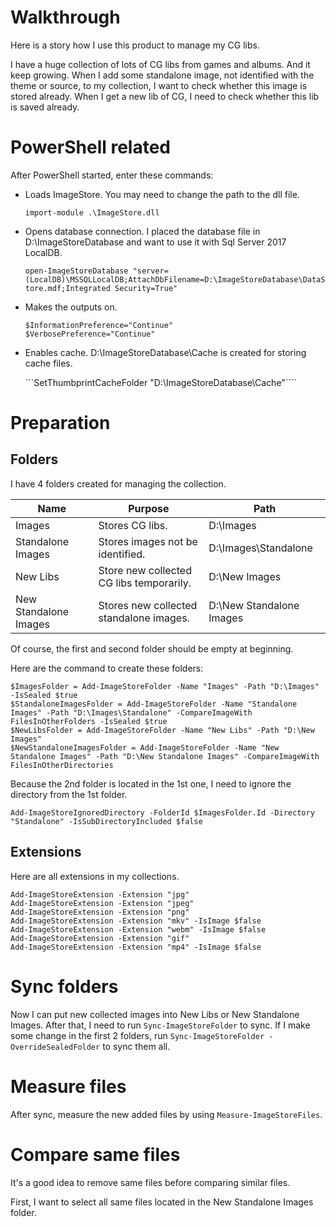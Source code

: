 # Walkthrough
Here is a story how I use this product to manage my CG libs.

I have a huge collection of lots of CG libs from games and albums. And it keep growing. When I add some standalone image, not identified with the theme or source, to my collection, I want to check whether this image is stored already. When I get a new lib of CG, I need to check whether this lib is saved already.

# PowerShell related
After PowerShell started, enter these commands:

  * Loads ImageStore. You may need to change the path to the dll file.

    ```import-module .\ImageStore.dll```

  * Opens database connection. I placed the database file in D:\ImageStoreDatabase and want to use it with Sql Server 2017 LocalDB.

    ```open-ImageStoreDatabase "server=(LocalDB)\MSSQLLocalDB;AttachDbFilename=D:\ImageStoreDatabase\DataStore.mdf;Integrated Security=True"``` 

  * Makes the outputs on.

    ```
    $InformationPreference="Continue"
    $VerbosePreference="Continue"
    ```

  * Enables cache. D:\ImageStoreDatabase\Cache is created for storing cache files.

    ```SetThumbprintCacheFolder "D:\ImageStoreDatabase\Cache"````

# Preparation
## Folders
I have 4 folders created for managing the collection.

|Name|Purpose|Path|
|---|---|---|
|Images|Stores CG libs.|D:\Images|
|Standalone Images|Stores images not be identified.|D:\Images\Standalone|
|New Libs|Store new collected CG libs temporarily.|D:\New Images|
|New Standalone Images|Stores new collected standalone images.|D:\New Standalone Images|

Of course, the first and second folder should be empty at beginning.

Here are the command to create these folders:

```
$ImagesFolder = Add-ImageStoreFolder -Name "Images" -Path "D:\Images" -IsSealed $true
$StandaloneImagesFolder = Add-ImageStoreFolder -Name "Standalone Images" -Path "D:\Images\Standalone" -CompareImageWith FilesInOtherFolders -IsSealed $true
$NewLibsFolder = Add-ImageStoreFolder -Name "New Libs" -Path "D:\New Images"
$NewStandaloneImagesFolder = Add-ImageStoreFolder -Name "New Standalone Images" -Path "D:\New Standalone Images" -CompareImageWith FilesInOtherDirectories
```

Because the 2nd folder is located in the 1st one, I need to ignore the directory from the 1st folder.

```Add-ImageStoreIgnoredDirectory -FolderId $ImagesFolder.Id -Directory "Standalone" -IsSubDirectoryIncluded $false```

## Extensions
Here are all extensions in my collections.

```
Add-ImageStoreExtension -Extension "jpg"
Add-ImageStoreExtension -Extension "jpeg"
Add-ImageStoreExtension -Extension "png"
Add-ImageStoreExtension -Extension "mkv" -IsImage $false
Add-ImageStoreExtension -Extension "webm" -IsImage $false
Add-ImageStoreExtension -Extension "gif"
Add-ImageStoreExtension -Extension "mp4" -IsImage $false
```

# Sync folders
Now I can put new collected images into New Libs or New Standalone Images. After that, I need to run ```Sync-ImageStoreFolder``` to sync. If I make some change in the first 2 folders, run ```Sync-ImageStoreFolder -OverrideSealedFolder``` to sync them all.

# Measure files
After sync, measure the new added files by using ```Measure-ImageStoreFiles```.

# Compare same files
It's a good idea to remove same files before comparing similar files.

First, I want to select all same files located in the New Standalone Images folder.

```

```